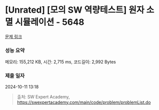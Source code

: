 # [Unrated] [모의 SW 역량테스트] 원자 소멸 시뮬레이션 - 5648 

[문제 링크](https://swexpertacademy.com/main/code/problem/problemDetail.do?contestProbId=AWXRFInKex8DFAUo) 

### 성능 요약

메모리: 155,212 KB, 시간: 2,715 ms, 코드길이: 2,992 Bytes

### 제출 일자

2024-10-11 13:18



> 출처: SW Expert Academy, https://swexpertacademy.com/main/code/problem/problemList.do